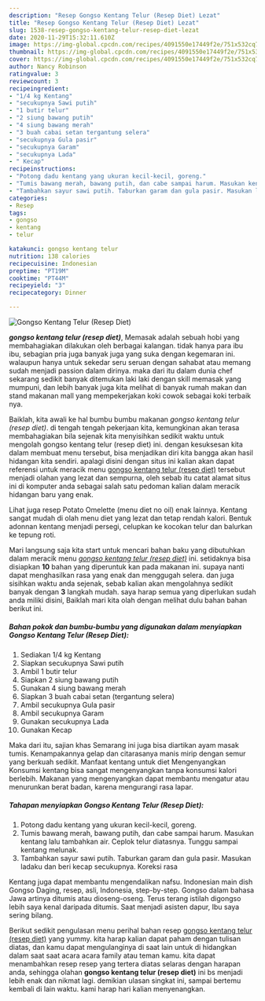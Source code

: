 ```yaml
---
description: "Resep Gongso Kentang Telur (Resep Diet) Lezat"
title: "Resep Gongso Kentang Telur (Resep Diet) Lezat"
slug: 1538-resep-gongso-kentang-telur-resep-diet-lezat
date: 2020-11-29T15:32:11.610Z
image: https://img-global.cpcdn.com/recipes/4091550e17449f2e/751x532cq70/gongso-kentang-telur-resep-diet-foto-resep-utama.jpg
thumbnail: https://img-global.cpcdn.com/recipes/4091550e17449f2e/751x532cq70/gongso-kentang-telur-resep-diet-foto-resep-utama.jpg
cover: https://img-global.cpcdn.com/recipes/4091550e17449f2e/751x532cq70/gongso-kentang-telur-resep-diet-foto-resep-utama.jpg
author: Nancy Robinson
ratingvalue: 3
reviewcount: 3
recipeingredient:
- "1/4 kg Kentang"
- "secukupnya Sawi putih"
- "1 butir telur"
- "2 siung bawang putih"
- "4 siung bawang merah"
- "3 buah cabai setan tergantung selera"
- "secukupnya Gula pasir"
- "secukupnya Garam"
- "secukupnya Lada"
- " Kecap"
recipeinstructions:
- "Potong dadu kentang yang ukuran kecil-kecil, goreng."
- "Tumis bawang merah, bawang putih, dan cabe sampai harum. Masukan kentang lalu tambahkan air. Ceplok telur diatasnya. Tunggu sampai kentang melunak."
- "Tambahkan sayur sawi putih. Taburkan garam dan gula pasir. Masukan ladaku dan beri kecap secukupnya. Koreksi rasa"
categories:
- Resep
tags:
- gongso
- kentang
- telur

katakunci: gongso kentang telur 
nutrition: 138 calories
recipecuisine: Indonesian
preptime: "PT19M"
cooktime: "PT44M"
recipeyield: "3"
recipecategory: Dinner

---
```



![Gongso Kentang Telur (Resep Diet)](https://img-global.cpcdn.com/recipes/4091550e17449f2e/751x532cq70/gongso-kentang-telur-resep-diet-foto-resep-utama.jpg)

<b><i>gongso kentang telur (resep diet)</i></b>, Memasak adalah sebuah hobi yang membahagiakan dilakukan oleh berbagai kalangan. tidak hanya para ibu ibu, sebagian pria juga banyak juga yang suka dengan kegemaran ini. walaupun hanya untuk sekedar seru seruan dengan sahabat atau memang sudah menjadi passion dalam dirinya. maka dari itu dalam dunia chef sekarang sedikit banyak ditemukan laki laki dengan skill memasak yang mumpuni, dan lebih banyak juga kita melihat di banyak rumah makan dan stand makanan mall yang mempekerjakan koki cowok sebagai koki terbaik nya.

Baiklah, kita awali ke hal bumbu bumbu makanan <i>gongso kentang telur (resep diet)</i>. di tengah tengah pekerjaan kita, kemungkinan akan terasa membahagiakan bila sejenak kita menyisihkan sedikit waktu untuk mengolah gongso kentang telur (resep diet) ini. dengan kesuksesan kita dalam membuat menu tersebut, bisa menjadikan diri kita bangga akan hasil hidangan kita sendiri. apalagi disini dengan situs ini kalian akan dapat referensi untuk meracik menu <u>gongso kentang telur (resep diet)</u> tersebut menjadi olahan yang lezat dan sempurna, oleh sebab itu catat alamat situs ini di komputer anda sebagai salah satu pedoman kalian dalam meracik hidangan baru yang enak.

Lihat juga resep Potato Omelette (menu diet no oil) enak lainnya. Kentang sangat mudah di olah menu diet yang lezat dan tetap rendah kalori. Bentuk adonnan kentang menjadi persegi, celupkan ke kocokan telur dan balurkan ke tepung roti.


Mari langsung saja kita start untuk mencari bahan baku yang dibutuhkan dalam meracik menu <u><i>gongso kentang telur (resep diet)</i></u> ini. setidaknya bisa disiapkan <b>10</b> bahan yang diperuntuk kan pada makanan ini. supaya nanti dapat menghasilkan rasa yang enak dan menggugah selera. dan juga sisihkan waktu anda sejenak, sebab kalian akan mengolahnya sedikit banyak dengan <b>3</b> langkah mudah. saya harap semua yang diperlukan sudah anda miliki disini, Baiklah mari kita olah dengan melihat dulu bahan bahan berikut ini.

<!--inarticleads1-->

##### Bahan pokok dan bumbu-bumbu yang digunakan dalam menyiapkan Gongso Kentang Telur (Resep Diet):

1. Sediakan 1/4 kg Kentang
1. Siapkan secukupnya Sawi putih
1. Ambil 1 butir telur
1. Siapkan 2 siung bawang putih
1. Gunakan 4 siung bawang merah
1. Siapkan 3 buah cabai setan (tergantung selera)
1. Ambil secukupnya Gula pasir
1. Ambil secukupnya Garam
1. Gunakan secukupnya Lada
1. Gunakan  Kecap


Maka dari itu, sajian khas Semarang ini juga bisa diartikan ayam masak tumis. Kenampakannya gelap dan citarasanya manis mirip dengan semur yang berkuah sedikit. Manfaat kentang untuk diet Mengenyangkan Konsumsi kentang bisa sangat mengenyangkan tanpa konsumsi kalori berlebih. Makanan yang mengenyangkan dapat membantu mengatur atau menurunkan berat badan, karena mengurangi rasa lapar. 

<!--inarticleads2-->

##### Tahapan menyiapkan Gongso Kentang Telur (Resep Diet):

1. Potong dadu kentang yang ukuran kecil-kecil, goreng.
1. Tumis bawang merah, bawang putih, dan cabe sampai harum. Masukan kentang lalu tambahkan air. Ceplok telur diatasnya. Tunggu sampai kentang melunak.
1. Tambahkan sayur sawi putih. Taburkan garam dan gula pasir. Masukan ladaku dan beri kecap secukupnya. Koreksi rasa


Kentang juga dapat membantu mengendalikan nafsu. Indonesian main dish Gongso Daging, resep, asli, Indonesia, step-by-step. Gongso dalam bahasa Jawa artinya ditumis atau dioseng-oseng. Terus terang istilah digongso lebih saya kenal daripada ditumis. Saat menjadi asisten dapur, Ibu saya sering bilang. 

Berikut sedikit pengulasan menu perihal bahan resep <u>gongso kentang telur (resep diet)</u> yang yummy. kita harap kalian dapat paham dengan tulisan diatas, dan kamu dapat mengulanginya di saat lain untuk di hidangkan dalam saat saat acara acara family atau teman kamu. kita dapat menambahkan resep resep yang tertera diatas selaras dengan harapan anda, sehingga olahan <b>gongso kentang telur (resep diet)</b> ini bs menjadi lebih enak dan nikmat lagi. demikian ulasan singkat ini, sampai bertemu kembali di lain waktu. kami harap hari kalian menyenangkan.
